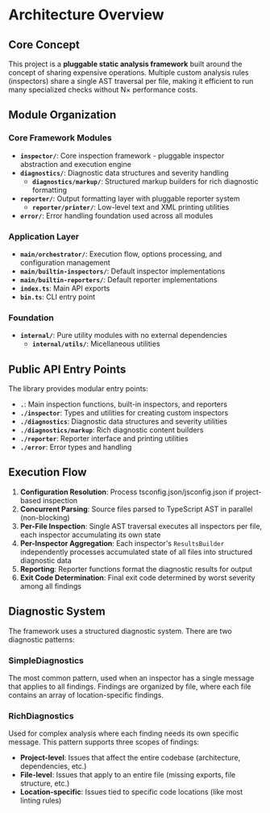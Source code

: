 # Architecture Overview

## Core Concept

This project is a **pluggable static analysis framework** built around the concept of sharing expensive operations.
Multiple custom analysis rules (inspectors) share a single AST traversal per file,
making it efficient to run many specialized checks without N× performance costs.

## Module Organization

### Core Framework Modules

- **`inspector/`**: Core inspection framework - pluggable inspector abstraction and execution engine
- **`diagnostics/`**: Diagnostic data structures and severity handling
  - **`diagnostics/markup/`**: Structured markup builders for rich diagnostic formatting
- **`reporter/`**: Output formatting layer with pluggable reporter system
  - **`reporter/printer/`**: Low-level text and XML printing utilities
- **`error/`**: Error handling foundation used across all modules

### Application Layer

- **`main/orchestrator/`**: Execution flow, options processing, and configuration management
- **`main/builtin-inspectors/`**: Default inspector implementations
- **`main/builtin-reporters/`**: Default reporter implementations
- **`index.ts`**: Main API exports
- **`bin.ts`**: CLI entry point

### Foundation

- **`internal/`**: Pure utility modules with no external dependencies
  - **`internal/utils/`**: Micellaneous utilities

## Public API Entry Points

The library provides modular entry points:

- **`.`**: Main inspection functions, built-in inspectors, and reporters
- **`./inspector`**: Types and utilities for creating custom inspectors
- **`./diagnostics`**: Diagnostic data structures and severity utilities
- **`./diagnostics/markup`**: Rich diagnostic content builders
- **`./reporter`**: Reporter interface and printing utilities
- **`./error`**: Error types and handling

## Execution Flow

1. **Configuration Resolution**: Process tsconfig.json/jsconfig.json if project-based inspection
2. **Concurrent Parsing**: Source files parsed to TypeScript AST in parallel (non-blocking)
3. **Per-File Inspection**: Single AST traversal executes all inspectors per file, each inspector accumulating its own state
4. **Per-Inspector Aggregation**: Each inspector's `ResultsBuilder` independently processes accumulated state of all files into structured diagnostic data
5. **Reporting**: Reporter functions format the diagnostic results for output
6. **Exit Code Determination**: Final exit code determined by worst severity among all findings

## Diagnostic System

The framework uses a structured diagnostic system. There are two diagnostic patterns:

### SimpleDiagnostics

The most common pattern, used when an inspector has a single message that applies to all findings.
Findings are organized by file, where each file contains an array of location-specific findings.

### RichDiagnostics

Used for complex analysis where each finding needs its own specific message.
This pattern supports three scopes of findings:

- **Project-level**: Issues that affect the entire codebase (architecture, dependencies, etc.)
- **File-level**: Issues that apply to an entire file (missing exports, file structure, etc.)  
- **Location-specific**: Issues tied to specific code locations (like most linting rules)